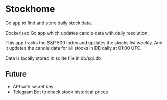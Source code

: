 # Stockhome
Go app to find and store daily stock data.

Dockerised Go app which updates candle data with daily resolution.

This app tracks the S&P 500 Index and updates the stocks list weekly. And it updates the candle data for all stocks in DB daily at 01:00 UTC.

Data is locally stored in sqlite file in db/sql.db

## Future
- API with secret key
- Telegram Bot to check stock historical prices
